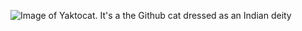 ![Image of Yaktocat. It's a the Github cat dressed as an Indian deity](https://octodex.github.com/images/yaktocat.png)
